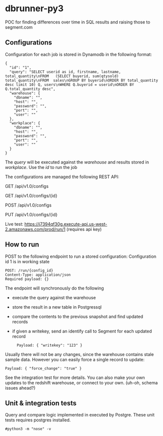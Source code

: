 # dbrunner-py3

POC for finding differences over time in SQL results and raising those to segment.com

Configurations
--------------

Configuration for each job is stored in Dynamodb in the following format:
    
    {
      "id": "1",
      "query": "SELECT userid as id, firstname, lastname, total_quantity\nFROM   (SELECT buyerid, sum(qtysold) total_quantity\nFROM  sales\nGROUP BY buyerid\nORDER BY total_quantity desc limit 10) Q, users\nWHERE Q.buyerid = userid\nORDER BY Q.total_quantity desc",
      "warehouse": {
        "dbname": "",
        "host": "",
        "password": "",
        "port": "",
        "user": ""
      },
      "workplace": {
        "dbname": "",
        "host": "",
        "password": "",
        "port": "",
        "user": ""
      }
    }

The *query* will be executed against the *warehouse* and results stored in *workplace*. Use the *id* to run the job

The configurations are managed the following REST API:

GET /api/v1.0/configs

GET /api/v1.0/configs/{id}

POST /api/v1.0/configs

PUT /api/v1.0/configs/{id}

Live test: https://j7394qf30g.execute-api.us-west-2.amazonaws.com/prod/run/1 (requires api key)

How to run
--------------

POST to the following endpoint to run a stored configuration: Configuration id 1 is in working state

    POST: /run/{config_id}
    Content-Type: application/json
    Required payload: {}

The endpoint will synchronously do the following
- execute the query against the warehouse
- store the result in a new table in Postgressql
- compare the contents to the previous snapshot and find updated records
- if given a writekey, send an identify call to Segment for each updated record

        Payload: { "writekey": "123" }

Usually there will not be any changes, since the warehouse contains stale sample data.
However you can easily force a single record to update:

    Payload: { "force_change": "true" }

See the integration test for more details.
You can also make your own updates to the redshift warehouse, or connect to your own. (uh-oh, schema issues ahead?)


Unit & integration tests
--------------

Query and compare logic implemented in executed by Postgre. These unit tests requires postgres installed.

    #python3 -m "nose" -v

